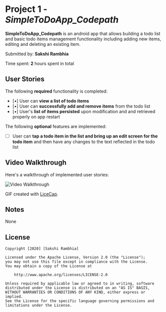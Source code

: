 # Project 1 - *SimpleToDoApp_Codepath*

**SimpleToDoApp_Codepath** is an android app that allows building a todo list and basic todo items management functionality including adding new items, editing and deleting an existing item.

Submitted by: **Sakshi Rambhia**

Time spent: **2** hours spent in total

## User Stories

The following **required** functionality is completed:

* [•] User can **view a list of todo items**
* [•] User can **successfully add and remove items** from the todo list
* [•] User's **list of items persisted** upon modification and and retrieved properly on app restart

The following **optional** features are implemented:

* [ ] User can **tap a todo item in the list and bring up an edit screen for the todo item** and then have any changes to the text reflected in the todo list

## Video Walkthrough

Here's a walkthrough of implemented user stories:

<img src='http://i.imgur.com/link/to/your/gif/file.gif' title='Video Walkthrough' width='' alt='Video Walkthrough' />

GIF created with [LiceCap](http://www.cockos.com/licecap/).

## Notes

None

## License

    Copyright [2020] [Sakshi Rambhia]

    Licensed under the Apache License, Version 2.0 (the "License");
    you may not use this file except in compliance with the License.
    You may obtain a copy of the License at

        http://www.apache.org/licenses/LICENSE-2.0

    Unless required by applicable law or agreed to in writing, software
    distributed under the License is distributed on an "AS IS" BASIS,
    WITHOUT WARRANTIES OR CONDITIONS OF ANY KIND, either express or implied.
    See the License for the specific language governing permissions and
    limitations under the License.
